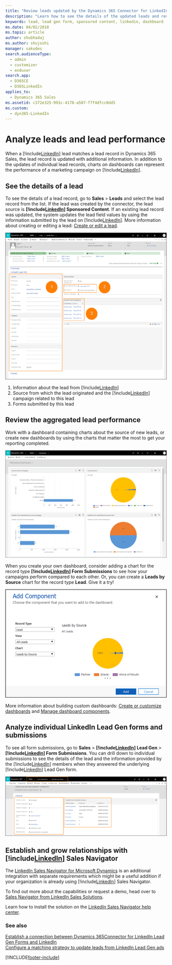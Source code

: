 ```yaml
---
title: "Review leads updated by the Dynamics 365 Connector for LinkedIn Lead Gen Forms | Microsoft Docs"
description: "Learn how to see the details of the updated leads and review the aggregated lead performance."
keywords: lead, lead gen form, sponsored content, linkedin, dashboard
ms.date: 04/02/2018
ms.topic: article
author: shubhadaj
ms.author: shujoshi
manager: sakudes
search.audienceType: 
  - admin
  - customizer
  - enduser
search.app: 
  - D365CE
  - D365LinkedIn
applies_to: 
  - Dynamics 365 Sales
ms.assetid: c372e325-991c-4178-a507-f7f4dfcc0dd5
ms.custom: 
  - dyn365-LinkedIn
---
```


# Analyze leads and lead performance

When a [!include[LinkedIn](../includes/pn-linkedin.md)] lead matches a lead record in Dynamics 365 Sales, the lead record is updated with additional information. In addition to the updates of individual lead records, charts on dashboards can represent the performance of a marketing campaign on [!include[LinkedIn](../includes/pn-linkedin.md)].

## See the details of a lead

To see the details of a lead record, go to **Sales** > **Leads** and select the lead record from the list. If the lead was created by the connector, the lead source is **[!include[LinkedIn](../includes/pn-linkedin.md)] Sponsored Content**. If an existing lead record was updated, the system updates the lead field values by using the information submitted by the lead on [!include[LinkedIn](../includes/pn-linkedin.md)].
More information about creating or editing a lead: [Create or edit a lead](../sales-enterprise/create-edit-lead-sales.md).

![Review and analyze leads and lead performance.](media/See-details-of-lead.png "Review and analyze leads and lead performance")

1. Information about the lead from [!include[LinkedIn](../includes/pn-linkedin.md)]
2. Source from which the lead originated and the [!include[LinkedIn](../includes/pn-linkedin.md)] campaign related to this lead
3. Forms submitted by this lead

## Review the aggregated lead performance

Work with a dashboard containing charts about the source of new leads, or create new dashboards by using the charts that matter the most to get your reporting completed.</br>

![Review aggregated lead performance.](media/Review-aggregated-lead-performance.png "Review aggregated lead performance")

When you create your own dashboard, consider adding a chart for the record type **[!include[LinkedIn](../includes/pn-linkedin.md)] Form Submissions** to see how your campaigns perform compared to each other. Or, you can create a **Leads by Source** chart for the record type **Lead**. Give it a try!

![Add a component to dashboard.](media/Add-component-to-dashboard.png "Add a component to the dashboard")

More information about building custom dashboards: [Create or customize dashboards](/previous-versions/dynamicscrm-2016/admins-customizers-dynamics-365/mt826623(v=crm.8)) and [Manage dashboard components](/previous-versions/dynamicscrm-2016/admins-customizers-dynamics-365/mt826584(v=crm.8)).

## Analyze individual LinkedIn Lead Gen forms and submissions

To see all form submissions, go to **Sales** > **[!include[LinkedIn](../includes/pn-linkedin.md)] Lead Gen** > **[!include[LinkedIn](../includes/pn-linkedin.md)] Form Submissions**. You can drill down to individual submissions to see the details of the lead and the information provided by the [!include[LinkedIn](../includes/pn-linkedin.md)] members when they answered the underlying [!include[LinkedIn](../includes/pn-linkedin.md)] Lead Gen form. 

![Analyze LinkedIn Lead Gen Forms.](media/Analyze-LinkedIn-lead-gen-forms.png "Analyze LinkedIn Lead Gen Forms")

## Establish and grow relationships with [!include[LinkedIn](../includes/pn-linkedin.md)] Sales Navigator

The [LinkedIn Sales Navigator for Microsoft Dynamics](https://appsource.microsoft.com/product/dynamics-365/linkedin.acdbc404-e99f-4c3e-927f-52fa28a6a682) is an additional integration with separate requirements which might be a useful addition if your organization is already using [!include[LinkedIn](../includes/pn-linkedin.md)] Sales Navigator.

To find out more about the capabilities or request a demo, head over to [Sales Navigator from LinkedIn Sales Solutions](https://business.linkedin.com/sales-solutions/sales-navigator). 

Learn how to install the solution on the [LinkedIn Sales Navigator help center](https://www.linkedin.com/help/sales-navigator/answer/56320/linkedin-for-microsoft-dynamics-crm).

### See also

[Establish a connection between Dynamics 365Connector for LinkedIn Lead Gen Forms and LinkedIn](connect-dynamics-365-linkedin.md)  
[Configure a matching strategy to update leads from LinkedIn Lead Gen ads](configure-matching-strategy.md)


[!INCLUDE[footer-include](../includes/footer-banner.md)]
